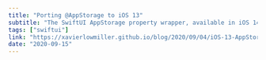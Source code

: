 ```yaml
---
title: "Porting @AppStorage to iOS 13"
subtitle: "The SwiftUI AppStorage property wrapper, available in iOS 14, is a type that reflects a value from UserDefaults and invalidates a view when the value changes. In this post, Xavier Lowmiller builds his version of AppStorage, creating a new type that provides the same functionality and can be used in iOS 13."
tags: ["swiftui"]
link: "https://xavierlowmiller.github.io/blog/2020/09/04/iOS-13-AppStorage"
date: "2020-09-15"
---
```

